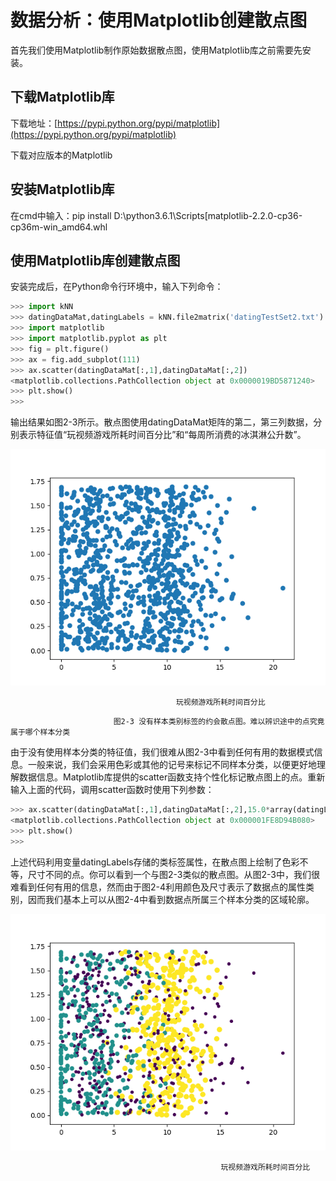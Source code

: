 # 数据分析：使用Matplotlib创建散点图

首先我们使用Matplotlib制作原始数据散点图，使用Matplotlib库之前需要先安装。

## 下载Matplotlib库

下载地址：[https://pypi.python.org/pypi/matplotlib](https://pypi.python.org/pypi/matplotlib)

下载对应版本的Matplotlib

## 安装Matplotlib库

在cmd中输入：pip install D:\python3.6.1\Scripts\[matplotlib-2.2.0-cp36-cp36m-win\_amd64.whl

## 使用Matplotlib库创建散点图

安装完成后，在Python命令行环境中，输入下列命令：

```py
>>> import kNN
>>> datingDataMat,datingLabels = kNN.file2matrix('datingTestSet2.txt')
>>> import matplotlib
>>> import matplotlib.pyplot as plt
>>> fig = plt.figure()
>>> ax = fig.add_subplot(111)
>>> ax.scatter(datingDataMat[:,1],datingDataMat[:,2])
<matplotlib.collections.PathCollection object at 0x0000019BD5871240>
>>> plt.show()
>>>
```

输出结果如图2-3所示。散点图使用datingDataMat矩阵的第二，第三列数据，分别表示特征值“玩视频游戏所耗时间百分比”和“每周所消费的冰淇淋公升数”。

![](/assets/Figure_1.png)

```
                                     玩视频游戏所耗时间百分比
```

```
                       图2-3 没有样本类别标签的约会散点图。难以辨识途中的点究竟属于哪个样本分类
```

由于没有使用样本分类的特征值，我们很难从图2-3中看到任何有用的数据模式信息。一般来说，我们会采用色彩或其他的记号来标记不同样本分类，以便更好地理解数据信息。Matplotlib库提供的scatter函数支持个性化标记散点图上的点。重新输入上面的代码，调用scatter函数时使用下列参数：

```py
>>> ax.scatter(datingDataMat[:,1],datingDataMat[:,2],15.0*array(datingLabels),15.0*array(datingLabels))
<matplotlib.collections.PathCollection object at 0x000001FE8D94B080>
>>> plt.show()
>>>
```

上述代码利用变量datingLabels存储的类标签属性，在散点图上绘制了色彩不等，尺寸不同的点。你可以看到一个与图2-3类似的散点图。从图2-3中，我们很难看到任何有用的信息，然而由于图2-4利用颜色及尺寸表示了数据点的属性类别，因而我们基本上可以从图2-4中看到数据点所属三个样本分类的区域轮廓。

![](/assets/Figure_2.png)

```
                                               玩视频游戏所耗时间百分比
```



